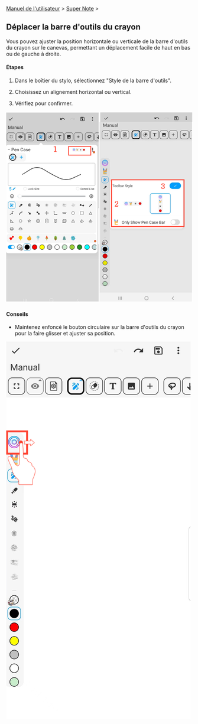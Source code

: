 [Manuel de l'utilisateur](/dragonnest/drawnote/manual/fr) > [Super Note](/dragonnest/drawnote/manual/fr/super_note) >

Déplacer la barre d'outils du crayon
---

Vous pouvez ajuster la position horizontale ou verticale de la barre d'outils du crayon sur le canevas, permettant un déplacement facile de haut en bas ou de gauche à droite.

#### Étapes

1. Dans le boîtier du stylo, sélectionnez "Style de la barre d'outils".

2. Choisissez un alignement horizontal ou vertical.

3. Vérifiez pour confirmer.

![](imgs/move_pencil_toolbar1.png)

#### Conseils
- Maintenez enfoncé le bouton circulaire sur la barre d'outils du crayon pour la faire glisser et ajuster sa position.

![](imgs/move_pencil_toolbar.png)